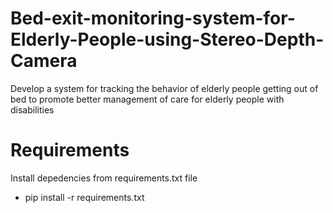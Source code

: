 ﻿# Bed-exit-monitoring-system-for-Elderly-People-using-Stereo-Depth-Camera
 Develop a system for tracking the behavior of elderly people getting out of bed to promote better management of care for elderly people with disabilities
# Requirements

Install depedencies from requirements.txt file
- pip install -r requirements.txt
